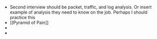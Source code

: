- Second interview should be packet, traffic, and log analysis. Or insert example of analysis they need to know on the job. Perhaps I should practice this
- [[Pyramid of Pain]]
-
-